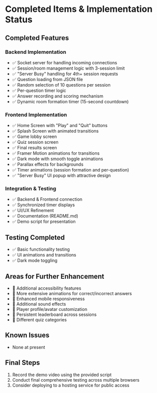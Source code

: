# Completed Items & Implementation Status

## Completed Features

### Backend Implementation
- ✅ Socket server for handling incoming connections
- ✅ Session/room management logic with 3-session limit
- ✅ "Server Busy" handling for 4th+ session requests
- ✅ Question loading from JSON file
- ✅ Random selection of 10 questions per session
- ✅ Per-question timer logic
- ✅ Answer recording and scoring mechanism
- ✅ Dynamic room formation timer (15-second countdown)

### Frontend Implementation
- ✅ Home Screen with "Play" and "Quit" buttons
- ✅ Splash Screen with animated transitions
- ✅ Game lobby screen
- ✅ Quiz session screen
- ✅ Final results screen
- ✅ Framer Motion animations for transitions
- ✅ Dark mode with smooth toggle animations
- ✅ Parallax effects for backgrounds
- ✅ Timer animations (session formation and per-question)
- ✅ "Server Busy" UI popup with attractive design

### Integration & Testing
- ✅ Backend & Frontend connection
- ✅ Synchronized timer displays
- ✅ UI/UX Refinement
- ✅ Documentation (README.md)
- ✅ Demo script for presentation

## Testing Completed
- ✅ Basic functionality testing
- ✅ UI animations and transitions
- ✅ Dark mode toggling

## Areas for Further Enhancement
- 🔲 Additional accessibility features
- 🔲 More extensive animations for correct/incorrect answers
- 🔲 Enhanced mobile responsiveness
- 🔲 Additional sound effects
- 🔲 Player profile/avatar customization
- 🔲 Persistent leaderboard across sessions
- 🔲 Different quiz categories

## Known Issues
- None at present

## Final Steps
1. Record the demo video using the provided script
2. Conduct final comprehensive testing across multiple browsers
3. Consider deploying to a hosting service for public access 